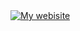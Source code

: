 <a href="https://chupper100.github.io">
<img src="https://upload.wikimedia.org/wikipedia/commons/thumb/9/91/Octicons-mark-github.svg/600px-Octicons-mark-github.svg.png" alt="My webisite">
</a><!---
chupper100/chupper100 is a ✨ special ✨ repository because its `README.md` (this file) appears on your GitHub profile.
You can click the Preview link to take a look at your changes.
--->
